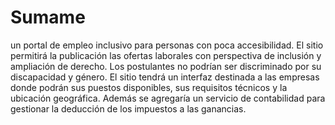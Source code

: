 # Sumame
un portal de empleo inclusivo para personas con poca accesibilidad. El sitio permitirá la publicación las ofertas laborales con perspectiva de inclusión y ampliación de derecho. Los postulantes no podrían ser discriminado por su discapacidad y género. El sitio tendrá un interfaz destinada a las empresas donde podrán sus puestos disponibles, sus requisitos técnicos y la ubicación geográfica. Además se agregaría un servicio de contabilidad para gestionar la deducción de los impuestos a las ganancias.
